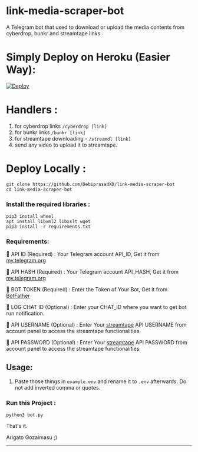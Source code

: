 # link-media-scraper-bot
A Telegram bot that used to download or upload the media contents from cyberdrop, bunkr and streamtape links.

# Simply Deploy on Heroku (Easier Way):

[![Deploy](https://www.herokucdn.com/deploy/button.svg)](https://heroku.com/deploy?template=https://github.com/DebiprasadXD/link-media-scraper-bot)
# Handlers :
 1. for cyberdrop links `/cyberdrop [link]`
 2. for bunkr links `/bunkr [link]`
 3. for streamtape downloading - `/streamdl [link]`
 4. send any video to upload it to streamtape.

 # Deploy Locally :
 ```
 git clone https://github.com/DebiprasadXD/link-media-scraper-bot
 cd link-media-scraper-bot
 ```
 ### Install the required libraries :
 ```
 pip3 install wheel
 apt install libxml2 libxslt wget
 pip3 install -r requirements.txt
 ```
 ### Requirements:
 
 📌 API ID (Required) :
 Your Telegram account API_ID, Get it from [my.telegram.org](https://my.telegram.org)
 
 📌 API HASH (Required) :
 Your Telegram account API_HASH, Get it from [my.telegram.org](https://my.telegram.org)
 
 📌 BOT TOKEN (Required) :
 Enter the Token of Your Bot, Get it from [BotFather](https://t.me/BotFather)
 
 📌 LOG CHAT ID (Optional) :
 Enter your CHAT_ID where you want to get bot run notification.
 
 📌 API USERNAME (Optional) :
 Enter Your [streamtape](https://streamtape.com) API USERNAME from account panel to access the streamtape functionalities.
 
 📌 API PASSWORD (Optional) :
 Enter Your [streamtape](https://streamtape.com) API PASSWORD from account panel to access the streamtape functionalities.

 ## Usage: 
 1. Paste those things in `example.env` and rename it to `.env` afterwards. Do not add inverted comma or quotes.
 
 ### Run this Project :
```
python3 bot.py
```

That's it.

Arigato Gozaimasu ;)
_ _ _
